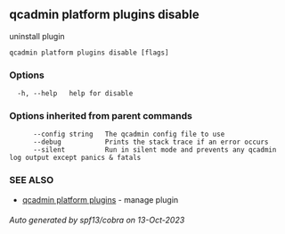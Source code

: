 ## qcadmin platform plugins disable

uninstall plugin

```
qcadmin platform plugins disable [flags]
```

### Options

```
  -h, --help   help for disable
```

### Options inherited from parent commands

```
      --config string   The qcadmin config file to use
      --debug           Prints the stack trace if an error occurs
      --silent          Run in silent mode and prevents any qcadmin log output except panics & fatals
```

### SEE ALSO

* [qcadmin platform plugins](qcadmin_platform_plugins.md)	 - manage plugin

###### Auto generated by spf13/cobra on 13-Oct-2023
